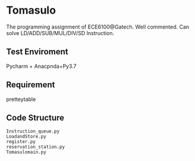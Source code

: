 # Tomasulo
The programming assignment of ECE6100@Gatech.
Well commented.
Can solve LD/ADD/SUB/MUL/DIV/SD Instruction.

## Test Enviroment
Pycharm + Anacpnda+Py3.7

## Requirement
pretteytable

## Code Structure
```
Instruction_queue.py
LoadandStore.py
register.py
reservation_station.py
Tomasulomain.py
```
